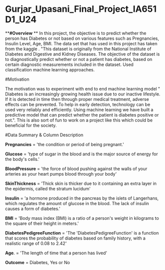 # Gurjar_Upasani_Final_Project_IA651D1_U24

****#Overview**
**
In this project, the objective is to predict whether the person has Diabetes or not based on various features such as Pregnancies, Insulin Level, Age, BMI. The data set that has used in this project has taken from the kaggle . "This dataset is originally from the National Institute of Diabetes and Digestive and Kidney Diseases. The objective of the dataset is to diagnostically predict whether or not a patient has diabetes, based on certain diagnostic measurements included in the dataset. Used classification machine learning approaches.

#Motivation

The motivation was to experiment with end to end machine learning model " Diabetes is an increasingly growing health issue due to our inactive lifestyle. If it is detected in time then through proper medical treatment, adverse effects can be prevented. To help in early detection, technology can be used very reliably and efficiently. Using machine learning we have built a predictive model that can predict whether the patient is diabetes positive or not.". This is also sort of fun to work on a project like this which could be beneficial for the society.

#Data Summary & Column Description


**Pregnancies** =  'the condition or period of being pregnant.'

**Glucose**    = 'type of sugar in the blood and is the major source of energy for the body's cells.'

**BloodPressure** = 'the force of blood pushing against the walls of your arteries as your heart pumps blood through your body'

**SkinThickness** = 'Thick skin is thicker due to it containing an extra layer in the epidermis, called the stratum lucidum'

**Insulin** = 'a hormone produced in the pancreas by the islets of Langerhans, which regulates the amount of glucose in the blood. The lack of insulin causes a form of diabetes.'

**BMI**  = 'Body mass index (BMI) is a ratio of a person's weight in kilograms to the square of their height in meters.'

**DiabetesPedigreeFunction** = 'The 'DiabetesPedigreeFunction' is a function that scores the probability of diabetes based on family history, with a realistic range of 0.08 to 2.42'

**Age**. = 'The length of time that a person has lived'

**Outcome** = Diabetes, Yes or No

